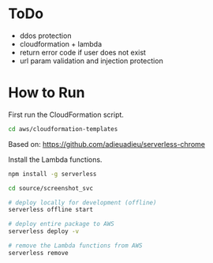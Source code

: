 
# ToDo

- ddos protection
- cloudformation + lambda
- return error code if user does not exist
- url param validation and injection protection

# How to Run

First run the CloudFormation script.

```bash
cd aws/cloudformation-templates


```

Based on:
<https://github.com/adieuadieu/serverless-chrome>

Install the Lambda functions.

```bash
npm install -g serverless

cd source/screenshot_svc

# deploy locally for development (offline)
serverless offline start

# deploy entire package to AWS
serverless deploy -v

# remove the Lambda functions from AWS
serverless remove
```
